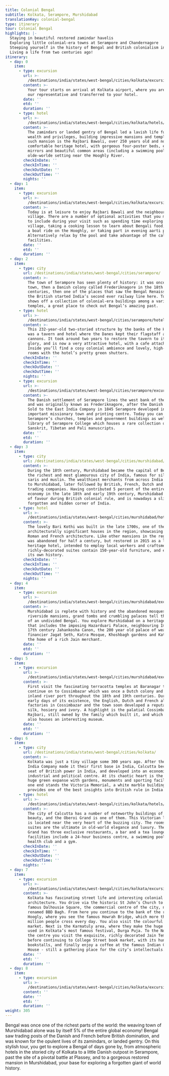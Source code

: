 ```yaml
---
title: Colonial Bengal
subtitle: Kolkata, Serampore, Murshidabad
translationKey: colonial-bengal
type: itinerary
tour: Colonial Bengal
highlights: |-
  Staying in beautiful restored zamindar havelis
  Exploring little colonial-era towns at Serampore and Chandernagore
  Steeping yourself in the history of Bengal and British colonialism in Kolkata
  Living a life from two centuries ago!
itinerary:
  - day: 0
    item:
      - type: excursion
        url: >-
          /destinations/india/states/west-bengal/cities/kolkata/excursions/transfer-from-airport-to-rajbari-bawali/
        content: >-
          Your tour starts on arrival at Kolkata airport, where you are met by
          our representative and transferred to your hotel.
        date: ''
        etd: ''
        duration: ''
      - type: hotel
        url: >-
          /destinations/india/states/west-bengal/cities/kolkata/hotels/the-rajbari-bawali/
        content: >-
          The zamindars or landed gentry of Bengal led a lavish life full of
          wealth and privileges, building impressive mansions and temples. One
          such mansion is the Rajbari Bawali, over 250 years old and now a very
          comfortable heritage hotel, with gorgeous four-poster beds, etched
          mirrors and beautiful common areas (including a swimming pool) in an
          olde-worlde setting near the Hooghly River.
        checkInDate: ''
        checkInTime: ''
        checkOutDate: ''
        checkOutTime: ''
        nights: ''
  - day: 1
    item:
      - type: excursion
        url: >-
          /destinations/india/states/west-bengal/cities/kolkata/excursions/a-day-at-leisure-in-rajbari-bawali/
        content: >-
          Today is at leisure to enjoy Rajbari Bawali and the neighbouring
          village. There are a number of optional activities that you may wish
          to include during your visit such as spending time exploring Bawali
          village, taking a cooking lesson to learn about Bengali food, enjoying
          a boat ride on the Hooghly, or taking part in evening aarti prayers.
          Alternatively relax by the pool and take advantage of the calming spa
          facilities.
        date: ''
        etd: ''
        duration: ''
  - day: 2
    item:
      - type: city
        url: /destinations/india/states/west-bengal/cities/serampore/
        content: >-
          The town of Serampore has seen plenty of history: it was once a feudal
          town, then a Danish colony called Frederiknagore in the 18th and 19th
          centuries, then one of the places that saw the Bengal Renaissance when
          the British started India’s second ever railway line here. Today, it
          shows off a collection of colonial-era buildings among a variety of
          temples, a great place to check out Bengal’s amazing past.
      - type: hotel
        url: >-
          /destinations/india/states/west-bengal/cities/serampore/hotels/the-denmark-tavern/
        content: >-
          This 232-year-old two-storied structure by the banks of the Hooghly
          was a tavern and hotel where the Danes kept their flagstaff and
          cannons. It took around two years to restore the tavern to its former
          glory, and is now a very attractive hotel, with a cafe attached.
          Inside you’ll find a cosy colonial ambience and lovely, high-ceilinged
          rooms with the hotel’s pretty green shutters.
        checkInDate: ''
        checkInTime: ''
        checkOutDate: ''
        checkOutTime: ''
        nights: ''
      - type: excursion
        url: >-
          /destinations/india/states/west-bengal/cities/serampore/excursions/day-at-leisure-in-serampore/
        content: >-
          The Danish settlement of Serampore lines the west bank of the Hooghly
          and was originally known as Frederiknagore, after the Danish monarch.
          Sold to the East India Company in 1845 Serampore developed into an
          important missionary town and printing centre. Today you can explore
          Serampore’s churches, temples and government buildings as well as the
          library of Serampore College which houses a rare collection of
          Sanskrit, Tibetan and Pali manuscripts.
        date: ''
        etd: ''
        duration: ''
  - day: 3
    item:
      - type: city
        url: /destinations/india/states/west-bengal/cities/murshidabad/
        content: >-
          During the 18th century, Murshidabad became the capital of Bengal and
          the richest and most glamourous city of India, famous for silk, woven
          saris and muslin. The wealthiest merchants from across India migrated
          to Murshidabad, later followed by British, French, Dutch and Danish
          trading companies. Having contributed 5 percent of the entire global
          economy in the late 18th and early 19th century, Murshidabad fell out
          of favour during British colonial rule, and is nowadays a slightly
          forgotten and hidden corner of India.
      - type: hotel
        url: >-
          /destinations/india/states/west-bengal/cities/murshidabad/hotels/bari-kothi/
        content: >-
          The lovely Bari Kothi was built in the late 1700s, one of the most
          architecturally significant houses in the region, showcasing Greek,
          Roman and French architecture. Like other mansions in the region, it
          was abandoned for half a century, but restored in 2015 as a luxury
          heritage hotel, intended to employ local workers and craftsmen. The
          richly-decorated suites contain 150-year-old furniture, and each has
          its own history.
        checkInDate: ''
        checkInTime: ''
        checkOutDate: ''
        checkOutTime: ''
        nights: ''
  - day: 4
    item:
      - type: excursion
        url: >-
          /destinations/india/states/west-bengal/cities/murshidabad/excursions/morning-heritage-walk-of-murshidabad/
        content: >-
          Murshidabad is replete with history and the abandoned mosques,
          riverside mansions, grand tombs and crumbling palaces tell the story
          of an undivided Bengal. You explore Murshidabad on a heritage walk
          that includes the imposing Hazarduari Palace, neighbouring Imambara,
          17th century Jahankosha Canon, the 200 year old palace of wealthy
          financier Jagat Seth, Katra Mosque, Khoshbagh gardens and Kathgola,
          the home of a rich Jain merchant.
        date: ''
        etd: ''
        duration: ''
  - day: 5
    item:
      - type: excursion
        url: >-
          /destinations/india/states/west-bengal/cities/murshidabad/excursions/morning-excursion-to-baranagar-and-cossimbazar/
        content: >-
          First visit the fascinating terracotta temples at Baranagar then
          continue on to Cossimbazar which was once a Dutch colony and busy
          inland river port throughout the 18th and 19th centuries. During the
          early days of its existence, the English, Dutch and French all had
          factories in Cossimbazar and the town soon developed a reputation for
          silk, hosiery and ivory. A highlight is the palatial Cossimbazar
          Rajbari, still owned by the family which built it, and which today
          also houses an interesting museum.
        date: ''
        etd: ''
        duration: ''
  - day: 6
    item:
      - type: city
        url: /destinations/india/states/west-bengal/cities/kolkata/
        content: >-
          Kolkata was just a tiny village some 300 years ago. After the East
          India Company made it their first base in India, Calcutta became the
          seat of British power in India, and developed into an economic,
          industrial and political centre. At its chaotic heart is the Maidan, a
          huge green expanse with gardens, monuments and sporting facilities. At
          one end stands the Victoria Memorial, a white marble building that
          provides one of the best insights into British rule in India.
      - type: hotel
        url: >-
          /destinations/india/states/west-bengal/cities/kolkata/hotels/the-oberoi-grand/
        content: >-
          The city of Calcutta has a number of noteworthy buildings of great
          beauty, and the Oberoi Grand is one of them. This Victorian landmark
          is located near the very heart of the buzzing city. The rooms and
          suites are the ultimate in old-world elegance and luxury. The Oberoi
          Grand has three exclusive restaurants, a bar and a tea lounge. Other
          facilities include a 24-hour business centre, a swimming pool, a
          health club and a gym.
        checkInDate: ''
        checkInTime: ''
        checkOutDate: ''
        checkOutTime: ''
        nights: ''
  - day: 7
    item:
      - type: excursion
        url: >-
          /destinations/india/states/west-bengal/cities/kolkata/excursions/half-day-city-tour-of-kolkata/
        content: >-
          Kolkata has fascinating street life and interesting colonial
          architecture. You drive via the historic St John’s Church to the
          famous Dalhousie Square, the commercial centre of the city, now
          renamed BBD Bagh. From here you continue to the bank of the river
          Hoogly, where you see the famous Howrah Bridge, which more than 5
          million people cross every day. You also visit the colourful flower
          market. Next is the Karmatuly area, where they make the huge effigies
          used in Kolkata’s most famous festival, Durga Puja. To the North of
          the centre you visit the exquisite, richly decorated Jain Temple
          before continuing to College Street book market, with its hundreds of
          bookstalls, and finally enjoy a coffee at the famous Indian Coffee
          House - still a gathering place for the city’s intellectuals.
        date: ''
        etd: ''
        duration: ''
  - day: 8
    item:
      - type: excursion
        url: >-
          /destinations/india/states/west-bengal/cities/kolkata/excursions/transfer-from-hotel-to-airport/
        content: ''
        date: ''
        etd: ''
        duration: ''
weight: 305
---
```

Bengal was once one of the richest parts of the world: the weaving town of Murshidabad alone was by itself 5% of the entire global economy! Bengal saw trading posts of the Danish and French before British domination, and was known for the opulent lives of its zamindars, or landed gentry. On this stylish tour, you get to explore a Bengal of days gone by, from atmospheric hotels in the storied city of Kolkata to a little Danish outpost in Serampore, past the site of a pivotal battle at Plassey, and to a gorgeous restored mansion in Murshidabad, your base for exploring a forgotten giant of world history.
